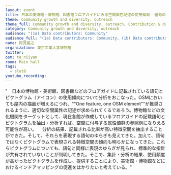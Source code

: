```yaml
---
layout: event
title: 日本の美術館・博物館、図書館フロアガイドにみる空間属性記述の使用傾向––語句のゆらぎとピクトグラムのランキング
theme: Community growth and diversity, outreach
theme_full: Community growth and diversity, outreach, Contribution & data collection
category: Community growth and diversity, outreach
audience: "(1a) Data contributors: Community"
audience_full: "(1a) Data contributors: Community, (1b) Data contributors: Public administration (open data, data feedback...), (2a) Data users: Commercial, (2b) Data users: Non-profit and public service, (2c) Data users: Personal"
name: 阿児雄之
organization: 東京工業大学博物館
twitter: 
osm: ta_niiyan
room: Main hall
tags:
  - slot8
youtube_recording: 
---
```

"　日本の博物館・美術館、図書館などのフロアガイドに記載されている語句とピクトグラム（アイコン）の使用傾向について分析をおこなった。OSMにおいても屋内の描画が増えるにつれ、""One feature, one OSM element""が推奨されるように、適切な空間属性の記述が求められてくるであろう。博物館などの文化機関をターゲットとして、現在各館が作成しているフロアガイドの記載語句とピクトグラムを抽出・分析すれば、空間に付与する属性値群の参照例になりえる可能性が高い。
　分析の結果、記載される比率が高い特徴空間を抽出することができた。そして、それらを表現する語句のゆらぎも見えてきた。加えて、語句ではなくピクトグラムで表現される特徴空間の傾向も明らかになってきた。これらピクトグラムについても、語句と同様に表現のゆらぎが見られ、標準的な指針が共有されていないことが判明してきた。そこで、集計・分析の結果、使用頻度が高かったピクトグラムを作成し、提供することにより、美術館・博物館などにおけるインドアマッピングの促進をはかりたいと考えている。"

